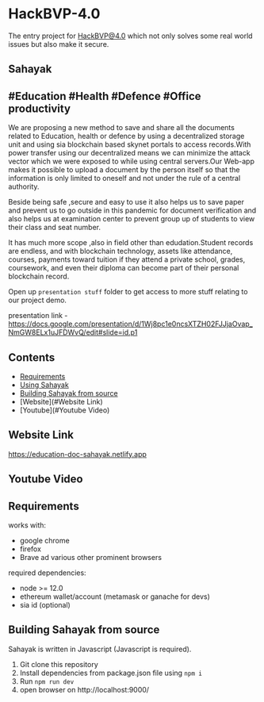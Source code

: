 # HackBVP-4.0
The entry project for HackBVP@4.0 which not only solves some real world issues but also make it secure.


## Sahayak


##  #Education #Health #Defence #Office productivity

We are proposing a new method to save and share all the documents related to Education, health or defence by using a decentralized storage unit and using sia blockchain based skynet portals to access records.With power transfer using our decentralized means we can minimize the attack vector which we were exposed to while using central servers.Our Web-app makes it possible to upload a document by the person itself  so that the information is only limited to oneself and not under the rule of a central authority.

Beside being safe ,secure and easy to use it also helps us to save paper and prevent us to go outside in this pandemic for document verification and also helps us at examination center to prevent group up of students to view their class and seat number.

It has much more scope ,also in field other than edudation.Student records are endless, and with blockchain technology, assets like attendance, courses, payments toward tuition if they attend a private school, grades, coursework, and even their diploma can become part of their personal blockchain record.

Open up `presentation stuff` folder to get access to more stuff relating to our project demo.

presentation link - https://docs.google.com/presentation/d/1Wj8pc1e0ncsXTZH02FJJjaOvap_NmGW8ELx1uJFDWvQ/edit#slide=id.p1


## Contents

- [Requirements](#requirements)
- [Using Sahayak](#using-Sahayak)
- [Building Sahayak from source](#building-Sahayak-from-source)
- [Website](#Website Link)
- [Youtube](#Youtube Video)

## Website Link

https://education-doc-sahayak.netlify.app

## Youtube Video



## Requirements

 works with:

* google chrome
* firefox
* Brave
ad various other prominent browsers

 required dependencies:
 - node >= 12.0
 - ethereum wallet/account (metamask or ganache for devs)
 - sia id (optional)

## Building Sahayak from source

Sahayak is written in Javascript (Javascript is required).

1. Git clone this repository
2. Install dependencies from package.json file using `npm i`
3. Run `npm run dev`
4. open browser on http://localhost:9000/
